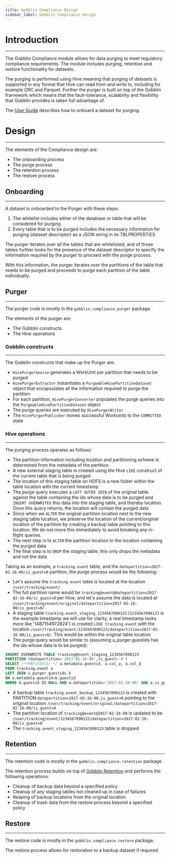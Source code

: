```yaml
---
title: Gobblin Compliance Design
sidebar_label: Gobblin Compliance Design
---
```


# Introduction
--------------
The Gobblin Compliance module allows for data purging to meet regulatory compliance requirements. The module includes purging, retention and restore functionality for datasets.

The purging is performed using Hive meaning that purging of datasets is supported in any format that Hive can read from and write to, including for example ORC and Parquet. Further the purger is built on top of the Gobblin framework which means that the fault-tolerance, scalability and flexibility that Gobblin provides is taken full advantage of.

The [User Guide](../user-guide/Gobblin-Compliance) describes how to onboard a dataset for purging.

# Design
-------

The elements of the Compliance design are:

* The onboarding process
* The purge process
* The retention process
* The restore process

## Onboarding
-------------
A dataset is onboarded to the Purger with these steps:

1. The whitelist includes either of the database or table that will be considered for purging
2. Every table that is to be purged includes the necessary information for purging (dataset descriptor) as a JSON string in its TBLPROPERTIES

The purger iterates over all the tables that are whitelisted, and of those tables further looks for the presence of the dataset descriptor to specify the information required by the purger to proceed with the purge process.

With this information, the purger iterates over the partitions of the table that needs to be purged and proceeds to purge each partition of the table individually.

## Purger
---------
The purger code is mostly in the `gobblin.compliance.purger` package.

The elements of the purger are:

* The Gobblin constructs
* The Hive operations

### Gobblin constructs
----------------------
The Gobblin constructs that make up the Purger are:

* `HivePurgerSource` generates a WorkUnit per partition that needs to be purged
* `HivePurgerExtractor` instantiates a `PurgeableHivePartitionDataset` object that encapsulates all the information required to purge the partition
* For each partition, `HivePurgerConverter` populates the purge queries into the `PurgeableHivePartitionDataset` object
* The purge queries are executed by `HivePurgerWriter` 
* The `HivePurgerPublisher` moves successful Workunits to the `COMMITTED` state

### Hive operations
------------------
The purging process operates as follows:

* The partition information including location and partitioning scheme is determined from the metadata of the partition
* A new external staging table is created using the Hive `LIKE` construct of the current table that is being purged
* The location of this staging table on HDFS is a new folder within the table location with the current timestamp
* The purge query executes a `LEFT OUTER JOIN` of the original table against the table containing the ids whose data is to be purged and `INSERT OVERWRITE`s this data into the staging table, and thereby location. Once this query returns, the location will contain the purged data
* Since when we `ALTER` the original partition location next to the new staging table location, we preserve the location of the current/original location of the partition by creating a backup table pointing to this location. We do not move this immediately to avoid breaking any in-flight queries.
* The next step is to `ALTER` the partition location to the location containing the purged data
* The final step is to `DROP` the staging table, this only drops the metadata and not the data

Taking as an example, a `tracking.event` table, and the `datepartition=2017-02-16-00/is_guest=0` partition, the purge process would be the following:

* Let's assume the `tracking.event` table is located at the location `/user/tracking/event/`
* The full partition name would be `tracking@event@datepartition=2017-02-16-00/is_guest=0` per Hive, and let's assume the data is located at `/user/tracking/event/original/datepartition=2017-02-16-00/is_guest=0/`
* A staging table `tracking.event_staging_1234567890123` (`1234567890123` is the example timestamp we will use for clarity, a real timestamp looks more like '1487154972824') is created `LIKE tracking.event` with the location `/user/tracking/event/1234567890123/datepartition=2017-02-16-00/is_guest=0/`. This would be within the original table location
* The purge query would be similar to (assuming u_purger.guestids has the ids whose data is to be purged):
```sql
INSERT OVERWRITE TABLE tracking@event_staging_1234567890123
PARTITION (datepartition='2017-02-16-00',is_guest='0') 
SELECT /*+MAPJOIN(b) */ a.metadata.guestid, a.col_a, a.col_b 
FROM tracking.event a 
LEFT JOIN u_purger.guestids b
ON a.metadata.guestid=b.guestid
WHERE b.guestid IS NULL AND a.datepartition='2017-02-16-00' AND a.is_guest='0'
```
* A backup table `tracking.event_backup_1234567890123` is created with PARTITION `datepartition=2017-02-16-00,is_guest=0` pointing to the original location `/user/tracking/event/original/datepartition=2017-02-16-00/is_guest=0`
* The partition location of `tracking@event@2017-02-16-00` is updated to be `/user/tracking/event/1234567890123/datepartition=2017-02-16-00/is_guest=0`
* The `tracking.event_staging_1234567890123` table is dropped

## Retention
------------
The retention code is mostly in the `gobblin.compliance.retention` package.

The retention process builds on top of [Gobblin Retention](../data-management/Gobblin-Retention) and performs the following operations:

* Cleanup of backup data beyond a specified policy
* Cleanup of any staging tables not cleaned up in case of failures
* Reaping of backup locations from the original location
* Cleanup of trash data from the restore process beyond a specified policy

## Restore
----------
The restore code is mostly in the `gobblin.compliance.restore` package.

The restore process allows for restoration to a backup dataset if required.
